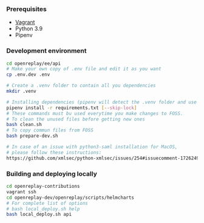 ### Prerequisites

- [Vagrant](../scripts/vagrant/README.md)
- Python 3.9
- Pipenv

### Development environment

```bash
cd openreplay/ee/api
# Make your own copy of .env file and edit it as you want
cp .env.dev .env

# Create a .venv folder to contain all you dependencies
mkdir .venv

# Installing dependencies (pipenv will detect the .venv folder and use it as a target)
pipenv install -r requirements.txt [--skip-lock]
# These commands must bu used everytime you make changes to FOSS.
# To clean the unused files before getting new ones
bash clean.sh
# To copy commun files from FOSS
bash prepare-dev.sh

# In case of an issue with python3-saml installation for MacOS, 
# please follow these instructions:
https://github.com/xmlsec/python-xmlsec/issues/254#issuecomment-1726249435
```

### Building and deploying locally

```bash
cd openreplay-contributions
vagrant ssh
cd openreplay-dev/openreplay/scripts/helmcharts
# For complete list of options
# bash local_deploy.sh help
bash local_deploy.sh api
```
